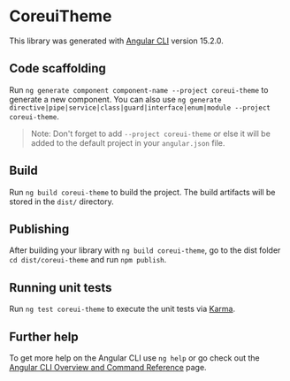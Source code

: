 # CoreuiTheme

This library was generated with [Angular CLI](https://github.com/angular/angular-cli) version 15.2.0.

## Code scaffolding

Run `ng generate component component-name --project coreui-theme` to generate a new component. You can also use `ng generate directive|pipe|service|class|guard|interface|enum|module --project coreui-theme`.
> Note: Don't forget to add `--project coreui-theme` or else it will be added to the default project in your `angular.json` file. 

## Build

Run `ng build coreui-theme` to build the project. The build artifacts will be stored in the `dist/` directory.

## Publishing

After building your library with `ng build coreui-theme`, go to the dist folder `cd dist/coreui-theme` and run `npm publish`.

## Running unit tests

Run `ng test coreui-theme` to execute the unit tests via [Karma](https://karma-runner.github.io).

## Further help

To get more help on the Angular CLI use `ng help` or go check out the [Angular CLI Overview and Command Reference](https://angular.io/cli) page.
